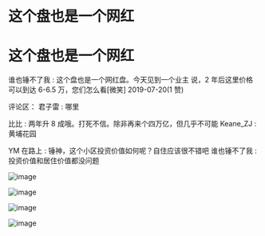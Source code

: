 # 这个盘也是一个网红

# 这个盘也是一个网红

谁也锤不了我 : 这个盘也是一个网红盘。今天见到一个业主 说，2 年后这里价格可以到达 6-6.5 万，您们怎么看[微笑] 2019-07-20(1 赞)

评论区： 君子雷 : 哪里

比比 : 两年升 8 成哦。打死不信。除非再来个四万亿，但几乎不可能 Keane_ZJ : 黄埔花园

YM 在路上 : 锤神，这个小区投资价值如何呢？自住应该很不错吧 谁也锤不了我 : 投资价值和居住价值都没问题

![image](img/Image_0332.png)

![image](img/Image_0341.png)

![image](img/Image_0351.png)

![image](img/Image_0361.png)